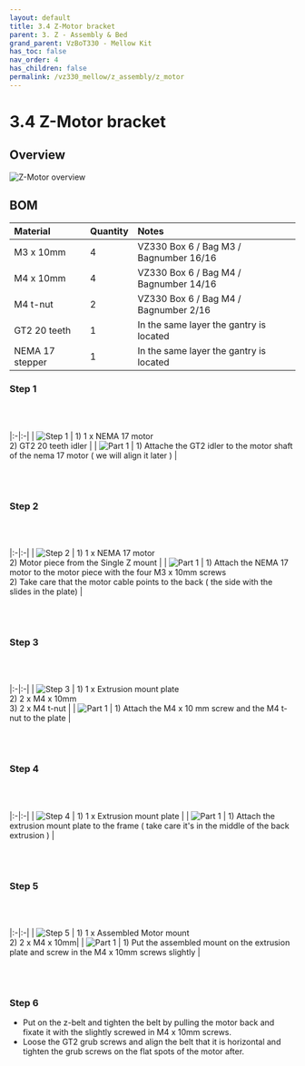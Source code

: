 ```yaml
---
layout: default
title: 3.4 Z-Motor bracket
parent: 3. Z - Assembly & Bed
grand_parent: VzBoT330 - Mellow Kit
has_toc: false
nav_order: 4
has_children: false
permalink: /vz330_mellow/z_assembly/z_motor
---
```


# 3.4 Z-Motor bracket

## Overview

![Z-Motor overview](../../assets/images/manual/vz330_mellow/z_assembly/z_motor/overview.png)

## BOM

| Material        | Quantity          | Notes |
|:-------------|:------------------|:------|
| M3 x 10mm | 4 | VZ330 Box 6 / Bag M3 / Bagnumber 16/16 |
| M4 x 10mm | 4 | VZ330 Box 6 / Bag M4 / Bagnumber 14/16 |
| M4 t-nut | 2 | VZ330 Box 6 / Bag M4 / Bagnumber 2/16 |
| GT2 20 teeth | 1 | In the same layer the gantry is located |
| NEMA 17 stepper | 1 | In the same layer the gantry is located |

### Step 1

<br>
<br>

|:-|:-|
| ![Step 1](../../assets/images/manual/vz330_mellow/z_assembly/z_motor/step1.png) | 1) 1 x NEMA 17 motor <br> 2) GT2 20 teeth idler |
| ![Part 1](../../assets/images/manual/vz330_mellow/z_assembly/z_motor/step1_part1.png) | 1) Attache the GT2 idler to the motor shaft of the nema 17 motor ( we will align it later ) |

<br>
<br>

### Step 2

<br>
<br>

|:-|:-|
| ![Step 2](../../assets/images/manual/vz330_mellow/z_assembly/z_motor/step2.png) | 1) 1 x NEMA 17 motor <br> 2) Motor piece from the Single Z mount |
| ![Part 1](../../assets/images/manual/vz330_mellow/z_assembly/z_motor/step2_part1.png) | 1) Attach the NEMA 17 motor to the motor piece with the four M3 x 10mm screws <br> 2) Take care that the motor cable points to the back ( the side with the slides in the plate) |

<br>
<br>

### Step 3

<br>
<br>

|:-|:-|
| ![Step 3](../../assets/images/manual/vz330_mellow/z_assembly/z_motor/step1.png) | 1) 1 x Extrusion mount plate <br> 2) 2 x M4 x 10mm <br> 3) 2 x M4 t-nut |
| ![Part 1](../../assets/images/manual/vz330_mellow/z_assembly/z_motor/step1_part1.png) | 1) Attach the M4 x 10 mm screw and the M4 t-nut to the plate |

<br>
<br>

### Step 4

<br>
<br>

|:-|:-|
| ![Step 4](../../assets/images/manual/vz330_mellow/z_assembly/z_motor/step1.png) | 1) 1 x Extrusion mount plate |
| ![Part 1](../../assets/images/manual/vz330_mellow/z_assembly/z_motor/step1_part1.png) | 1) Attach the extrusion mount plate to the frame ( take care it's in the middle of the back extrusion ) |

<br>
<br>

### Step 5

<br>
<br>

|:-|:-|
| ![Step 5](../../assets/images/manual/vz330_mellow/z_assembly/z_motor/step1.png) | 1) 1 x Assembled Motor mount <br> 2) 2 x M4 x 10mm|
| ![Part 1](../../assets/images/manual/vz330_mellow/z_assembly/z_motor/step1_part1.png) | 1) Put the assembled mount on the extrusion plate and screw in the M4 x 10mm screws slightly |

<br>
<br>

### Step 6

- Put on the z-belt and tighten the belt by pulling the motor back and fixate it with the slightly screwed in M4 x 10mm screws.
- Loose the GT2 grub screws and align the belt that it is horizontal and tighten the grub screws on the flat spots of the motor after.